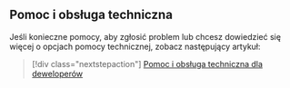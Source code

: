 ## <a name="help-and-support"></a>Pomoc i obsługa techniczna

Jeśli konieczne pomocy, aby zgłosić problem lub chcesz dowiedzieć się więcej o opcjach pomocy technicznej, zobacz następujący artykuł:

> [!div class="nextstepaction"]
> [Pomoc i obsługa techniczna dla deweloperów](../articles/active-directory/develop/active-directory-develop-help-support.md)
